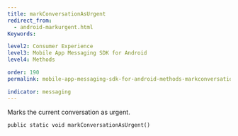 ```yaml
---
title: markConversationAsUrgent
redirect_from:
  - android-markurgent.html
Keywords:

level2: Consumer Experience
level3: Mobile App Messaging SDK for Android
level4: Methods

order: 190
permalink: mobile-app-messaging-sdk-for-android-methods-markconversationasurgent.html

indicator: messaging
---
```


Marks the current conversation as urgent.

`public static void markConversationAsUrgent()`

